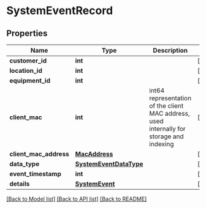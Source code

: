 # SystemEventRecord

## Properties
Name | Type | Description | Notes
------------ | ------------- | ------------- | -------------
**customer_id** | **int** |  | [optional] 
**location_id** | **int** |  | [optional] 
**equipment_id** | **int** |  | [optional] 
**client_mac** | **int** | int64 representation of the client MAC address, used internally for storage and indexing | [optional] 
**client_mac_address** | [**MacAddress**](MacAddress.md) |  | [optional] 
**data_type** | [**SystemEventDataType**](SystemEventDataType.md) |  | [optional] 
**event_timestamp** | **int** |  | [optional] 
**details** | [**SystemEvent**](SystemEvent.md) |  | [optional] 

[[Back to Model list]](../README.md#documentation-for-models) [[Back to API list]](../README.md#documentation-for-api-endpoints) [[Back to README]](../README.md)

